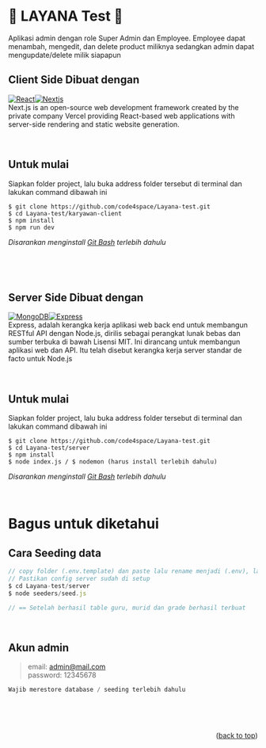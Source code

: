 <a id="readme-top"></a>

# &#127930; LAYANA Test &#127930;

Aplikasi admin dengan role Super Admin dan Employee.
Employee dapat menambah, mengedit, dan delete product miliknya sedangkan admin dapat mengupdate/delete milik siapapun

## Client Side Dibuat dengan

[![React][React.js]][React-url][![Nextjs][Nextjs]][Nextjs-url] <br>
Next.js is an open-source web development framework created by the private company Vercel providing React-based web applications with server-side rendering and static website generation.

[React.js]: https://img.shields.io/badge/React-20232A?style=for-the-badge&logo=react&logoColor=61DAFB
[Nextjs]: https://img.shields.io/badge/Next-black?style=for-the-badge&logo=next.js&logoColor=white
[Nextjs-url]: https://nextjs.org/
[React-url]: https://reactjs.org/

&nbsp;

## Untuk mulai

Siapkan folder project, lalu buka address folder tersebut di terminal dan lakukan command dibawah ini

```
$ git clone https://github.com/code4space/Layana-test.git
$ cd Layana-test/karyawan-client
$ npm install
$ npm run dev
```

_Disarankan menginstall [Git Bash](https://git-scm.com/downloads) terlebih dahulu_

&nbsp;

&nbsp;

## Server Side Dibuat dengan

[![MongoDB][MongoDB]][MongoDB-url][![Express][Express.js]][Express-url] <br/>
Express, adalah kerangka kerja aplikasi web back end untuk membangun RESTful API dengan Node.js, dirilis sebagai perangkat lunak bebas dan sumber terbuka di bawah Lisensi MIT. Ini dirancang untuk membangun aplikasi web dan API. Itu telah disebut kerangka kerja server standar de facto untuk Node.js

[Express.js]: https://img.shields.io/badge/Express.js-404D59?style=for-the-badge
[MongoDB]: https://img.shields.io/badge/MongoDB-%234ea94b.svg?style=for-the-badge&logo=mongodb&logoColor=white
[Express-url]: https://expressjs.com/
[MongoDB-url]: https://www.mongodb.com/
[demo-url]: https://www.loom.com/share/d5962b1926d24607a61349afaed52d88?sid=22a49585-14fc-4f5f-8659-a939dd847ce5

&nbsp;

## Untuk mulai

Siapkan folder project, lalu buka address folder tersebut di terminal dan lakukan command dibawah ini

```
$ git clone https://github.com/code4space/Layana-test.git
$ cd Layana-test/server
$ npm install
$ node index.js / $ nodemon (harus install terlebih dahulu)
```

_Disarankan menginstall [Git Bash](https://git-scm.com/downloads) terlebih dahulu_

&nbsp;

# Bagus untuk diketahui

## Cara Seeding data

```js
// copy folder (.env.template) dan paste lalu rename menjadi (.env), lalu ubah setup nya
// Pastikan config server sudah di setup
$ cd Layana-test/server
$ node seeders/seed.js

// == Setelah berhasil table guru, murid dan grade berhasil terbuat
```

&nbsp;

## Akun admin

> email: admin@mail.com <br/>
> password: 12345678

```js
Wajib merestore database / seeding terlebih dahulu
```

&nbsp;

&nbsp;

<p align="right">(<a href="#readme-top">back to top</a>)</p>
